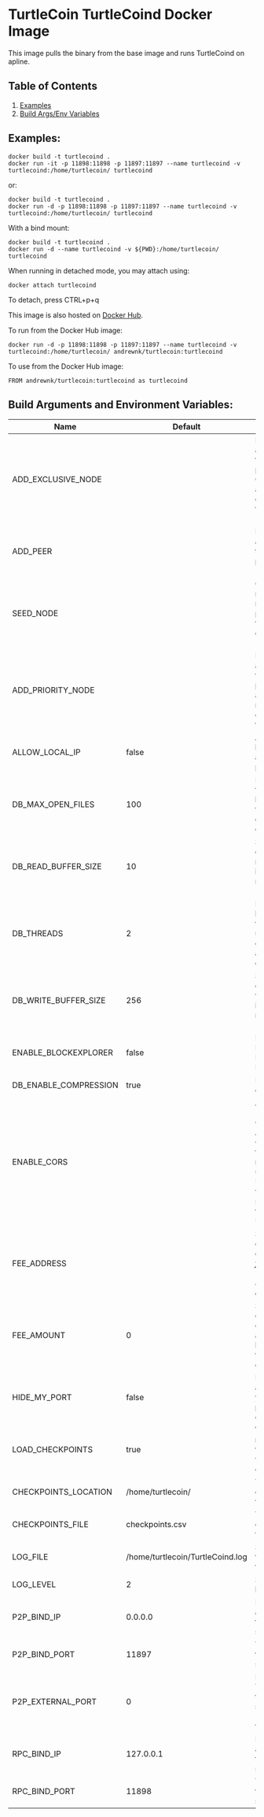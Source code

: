 # TurtleCoin TurtleCoind Docker Image

This image pulls the binary from the base image and runs TurtleCoind on apline.

## Table of Contents
1. [Examples](#examples)
2. [Build Args/Env Variables](#build-arguments-and-environment-variables)

## Examples:
```
docker build -t turtlecoind .
docker run -it -p 11898:11898 -p 11897:11897 --name turtlecoind -v turtlecoind:/home/turtlecoin/ turtlecoind
```

or:

```
docker build -t turtlecoind .
docker run -d -p 11898:11898 -p 11897:11897 --name turtlecoind -v turtlecoind:/home/turtlecoin/ turtlecoind
```

With a bind mount:

```
docker build -t turtlecoind .
docker run -d --name turtlecoind -v ${PWD}:/home/turtlecoin/ turtlecoind
```

When running in detached mode, you may attach using:
```
docker attach turtlecoind
```

To detach, press CTRL+p+q

This image is also hosted on [Docker Hub](https://hub.docker.com/r/andrewnk/turtlecoin). 

To run from the Docker Hub image:

```
docker run -d -p 11898:11898 -p 11897:11897 --name turtlecoind -v turtlecoind:/home/turtlecoin/ andrewnk/turtlecoin:turtlecoind
```

To use from the Docker Hub image:

```
FROM andrewnk/turtlecoin:turtlecoind as turtlecoind
```

## Build Arguments and Environment Variables:

| Name | Default | Function |
| --- | --- | --- |
| ADD_EXCLUSIVE_NODE | | Manually add a peer to the local peer list ONLY attempt connections to it. [ip:port] |
| ADD_PEER | | Manually add a peer to the local peer list [ip:port] |
| SEED_NODE | | Connect to a node to retrieve the peer list and then disconnect [ip:port] |
| ADD_PRIORITY_NODE | | Manually add a peer to the local peer list and attempt to maintain a connection to it [ip:port] |
| ALLOW_LOCAL_IP | false | Allow the local IP to be added to the peer list |
| DB_MAX_OPEN_FILES | 100 | Number of files that can be used by the database at one time |
| DB_READ_BUFFER_SIZE | 10 | Size of the database read cache in megabytes (MB) |
| DB_THREADS | 2 | Number of background threads used for compaction and flush operations |
| DB_WRITE_BUFFER_SIZE | 256 | Size of the database write buffer in megabytes (MB) |
| ENABLE_BLOCKEXPLORER | false | Enable the Blockchain Explorer RPC |
| DB_ENABLE_COMPRESSION | true | Enable lz4 compression |
| ENABLE_CORS | | Adds header 'Access-Control-Allow-Origin' to the RPC responses using the <domain>. Uses the value specified as the domain. Use * for all. |
| FEE_ADDRESS | | Sets the convenience charge <address> for light wallets that use the daemon |
| FEE_AMOUNT | 0 | Sets the convenience charge amount for light wallets that use the daemon |
| HIDE_MY_PORT | false | Do not announce yourself as a peerlist candidate |
| LOAD_CHECKPOINTS | true | Whether or not to load the daemon with checkpoints |
| CHECKPOINTS_LOCATION | /home/turtlecoin/ | The checkpoints file location |
| CHECKPOINTS_FILE | checkpoints.csv | The checkpoints file name |
| LOG_FILE | /home/turtlecoin/TurtleCoind.log | Specify the <path> to the log file |
| LOG_LEVEL | 2 | Specify log level |
| P2P_BIND_IP | 0.0.0.0 | Interface IP address for the P2P service |
| P2P_BIND_PORT | 11897 | TCP port for the P2P service |
| P2P_EXTERNAL_PORT | 0 | External TCP port for the P2P service (NAT port forward) |
| RPC_BIND_IP | 127.0.0.1 | Interface IP address for the RPC service |
| RPC_BIND_PORT | 11898 | TCP port for the RPC service |
